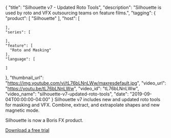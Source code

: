 {
  "title": "Silhouette v7 - Updated Roto Tools",
  "description": "Silhouette is used by roto and VFX outsourcing teams on feature films.",
  "tagging": {
    "product": [
      "Silhouette"
    ],
    "host": [

    ],
    "series": [

    ],
    "feature": [
      "Roto and Masking"
    ],
    "language": [

    ]
  },
  "thumbnail_url": "https://img.youtube.com/vi/tL76bLNnLWw/maxresdefault.jpg",
  "video_url": "https://youtu.be/tL76bLNnLWw",
  "video_id": "tL76bLNnLWw",
  "video_name": "silhouette-v7-updated-roto-tools",
  "date": "2019-09-04T00:00:00-04:00"
}
Silhouette v7 includes new and updated roto tools for masking and VFX.  Combine, extract, and extrapolate shapes and new magnetic mode. 

Silhouette is now a Boris FX product. 

[Download a free trial](https://www.silhouettefx.com/silhouette/ "Download")
